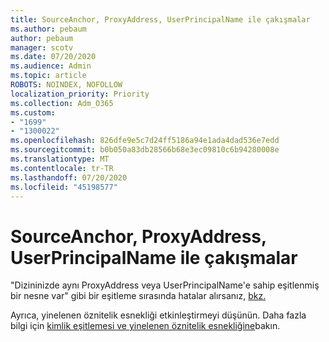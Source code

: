 ```yaml
---
title: SourceAnchor, ProxyAddress, UserPrincipalName ile çakışmalar
ms.author: pebaum
author: pebaum
manager: scotv
ms.date: 07/20/2020
ms.audience: Admin
ms.topic: article
ROBOTS: NOINDEX, NOFOLLOW
localization_priority: Priority
ms.collection: Adm_O365
ms.custom:
- "1699"
- "1300022"
ms.openlocfilehash: 826dfe9e5c7d24ff5186a94e1ada4dad536e7edd
ms.sourcegitcommit: b0b050a83db28566b68e3ec09810c6b94280008e
ms.translationtype: MT
ms.contentlocale: tr-TR
ms.lasthandoff: 07/20/2020
ms.locfileid: "45198577"
---
```

# <a name="conflicts-with-sourceanchor-proxyaddress-userprincipalname"></a>SourceAnchor, ProxyAddress, UserPrincipalName ile çakışmalar

"Dizininizde aynı ProxyAddress veya UserPrincipalName'e sahip eşitlenmiş bir nesne var" gibi bir eşitleme sırasında hatalar alırsanız, [bkz.](https://docs.microsoft.com/azure/active-directory/hybrid/how-to-connect-health-diagnose-sync-errors)

Ayrıca, yinelenen öznitelik esnekliği etkinleştirmeyi düşünün. Daha fazla bilgi için [kimlik eşitlemesi ve yinelenen öznitelik esnekliğine](https://aka.ms/duplicateattributeresiliency)bakın.